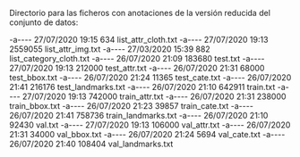 Directorio para las ficheros con anotaciones de la versión reducida del conjunto de datos:

-a----        27/07/2020     19:15            634 list_attr_cloth.txt
-a----        27/07/2020     19:13        2559055 list_attr_img.txt
-a----        27/03/2020     15:39            882 list_category_cloth.txt
-a----        26/07/2020     21:09         183680 test.txt
-a----        27/07/2020     19:13         212000 test_attr.txt
-a----        26/07/2020     21:31          68000 test_bbox.txt
-a----        26/07/2020     21:24          11365 test_cate.txt
-a----        26/07/2020     21:41         216176 test_landmarks.txt
-a----        26/07/2020     21:10         642911 train.txt
-a----        27/07/2020     19:13         742000 train_attr.txt
-a----        26/07/2020     21:31         238000 train_bbox.txt
-a----        26/07/2020     21:23          39857 train_cate.txt
-a----        26/07/2020     21:41         758736 train_landmarks.txt
-a----        26/07/2020     21:10          92430 val.txt
-a----        27/07/2020     19:13         106000 val_attr.txt
-a----        26/07/2020     21:31          34000 val_bbox.txt
-a----        26/07/2020     21:24           5694 val_cate.txt
-a----        26/07/2020     21:40         108404 val_landmarks.txt